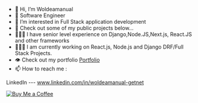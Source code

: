 - 👋 Hi, I’m Woldeamanual
- 🌱 Software Engineer
- 👀 I’m interested in Full Stack application development
- 💞️ Check out some of my public projects below...
- 👨🏾‍💻 I have senior level experience on Django,Node.JS,Next.js, React.JS and other frameworks
- 👨🏾‍💻 I am currently working on React.js, Node.js and Django DRF/Full Stack Projects.
- 👁️ Check out my portfolio [Portfolio](https://woldeamanual-getnet.me)
- 📫 How to reach me :

LinkedIn --- www.linkedin.com/in/woldeamanual-getnet

[![Buy Me a Coffee](https://img.shields.io/badge/Buy%20Me%20a%20Coffee-Donate-FF813F?logo=buy-me-a-coffee&logoColor=white)](https://www.buymeacoffee.com/oaksas)



<!---
Oaksas/Oaksas is a ✨ special ✨ repository because its `README.md` (this file) appears on your GitHub profile.
You can click the Preview link to take a look at your changes.
--->
